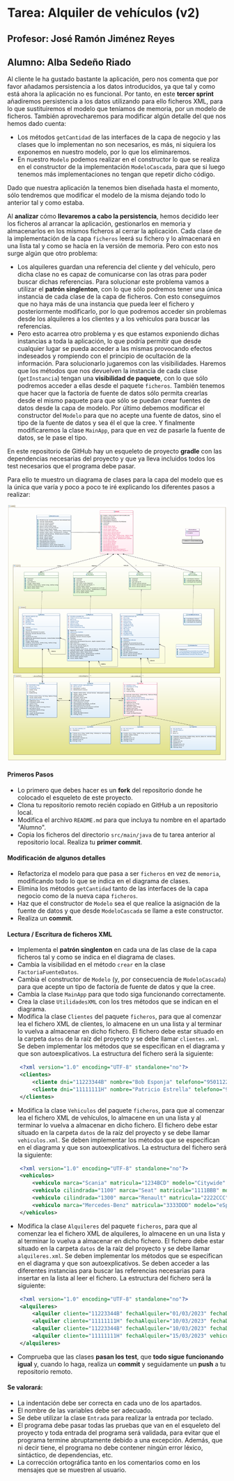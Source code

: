 # Tarea: Alquiler de vehículos (v2)
## Profesor: José Ramón Jiménez Reyes
## Alumno: Alba Sedeño Riado

Al cliente le ha gustado bastante la aplicación, pero nos comenta que por favor añadamos persistencia a los datos introducidos, ya que tal y como está ahora la aplicación no es funcional. Por tanto, en este **tercer sprint** añadiremos persistencia a los datos utilizando para ello ficheros XML, para lo que sustituiremos el modelo que teníamos de memoria, por un modelo de ficheros. También aprovecharemos para modificar algún detalle del que nos hemos dado cuenta:

- Los métodos `getCantidad` de las interfaces de la capa de negocio y las clases que lo implementan no son necesarios, es más, ni siquiera los exponemos en nuestro modelo, por lo que los eliminaremos.
- En nuestro `Modelo` podemos realizar en el constructor lo que se realiza en el constructor de la implementación `ModeloCascada`, para que si luego tenemos más implementaciones no tengan que repetir dicho código.

Dado que nuestra aplicación la tenemos bien diseñada hasta el momento, sólo tendremos que modificar el modelo de la misma dejando todo lo anterior tal y como estaba.

Al **analizar** cómo **llevaremos a cabo la persistencia**, hemos decidido leer los ficheros al arrancar la aplicación, gestionarlos en memoria y almacenarlos en los mismos ficheros al cerrar la aplicación. Cada clase de la implementación de la capa `ficheros` leerá su fichero y lo almacenará en una lista tal y como se hacía en la versión de memoria. Pero con esto nos surge algún que otro problema:

- Los alquileres guardan una referencia del cliente y del vehículo, pero dicha clase no es capaz de comunicarse con las otras para poder buscar dichas referencias. Para solucionar este problema vamos a utilizar el **patrón singlenton**, con lo que sólo podremos tener una única instancia de cada clase de la capa de ficheros. Con esto conseguimos que no haya más de una instancia que pueda leer el fichero y posteriormente modificarlo, por lo que podremos acceder sin problemas desde los alquileres a los clientes y a los vehículos para buscar las referencias.
- Pero esto acarrea otro problema y es que estamos exponiendo dichas instancias a toda la aplicación, lo que podría permitir que desde cualquier lugar se pueda acceder a las mismas provocando efectos indeseados y rompiendo con el principio de ocultación de la información. Para solucionarlo jugaremos con las visibilidades. Haremos que los métodos que nos devuelven la instancia de cada clase (`getInstancia`) tengan una **visibilidad de paquete**, con lo que sólo podremos acceder a ellas desde el paquete `ficheros`. También tenemos que hacer que la factoría de fuente de datos sólo permita crearlas desde el mismo paquete para que sólo se puedan crear fuentes de datos desde la capa de modelo. Por último debemos modificar el constructor del `Modelo` para que no acepte una fuente de datos, sino el tipo de la fuente de datos y sea él el que la cree. Y finalmente modificaremos la clase `MainApp`, para que en vez de pasarle la fuente de datos, se le pase el tipo.


En este repositorio de GitHub hay un esqueleto de proyecto **gradle** con las dependencias necesarias del proyecto y que ya lleva incluidos todos los test necesarios que el programa debe pasar.

Para ello te muestro un diagrama de clases para la capa del modelo que es la única que varía y poco a poco te iré explicando los diferentes pasos a realizar:

![Diagrama de clases de la tarea](src/main/resources/uml/alquilerVehiculos.png)


#### Primeros Pasos
- Lo primero que debes hacer es un **fork** del repositorio donde he colocado el esqueleto de este proyecto.
- Clona tu repositorio remoto recién copiado en GitHub a un repositorio local.
- Modifica el archivo `README.md` para que incluya tu nombre en el apartado "Alumno".
- Copia los ficheros del directorio `src/main/java` de tu tarea anterior al repositorio local. Realiza tu **primer commit**.


#### Modificación de algunos detalles
- Refactoriza el modelo para que pasa a ser `ficheros` en vez de `memoria`, modificando todo lo que se indica en el diagrama de clases.
- Elimina los métodos `getCantidad` tanto de las interfaces de la capa negocio como de la nueva capa `ficheros`.
- Haz que el constructor de `Modelo` sea el que realice la asignación de la fuente de datos y que desde `ModeloCascada` se llame a este constructor.
- Realiza un **commit**.



#### Lectura / Escritura de ficheros XML
- Implementa el **patrón singlenton** en cada una de las clase de la capa ficheros tal y como se indica en el diagrama de clases.
- Cambia la visibilidad en el método `crear` en la clase `FactoriaFuenteDatos`.
- Cambia el constructor de `Modelo` (y, por consecuencia de `ModeloCascada`) para que acepte un tipo de factoría de fuente de datos y que la cree.
- Cambia la clase `MainApp` para que todo siga funcionando correctamente.
- Crea la clase `UtilidadesXML`  con los tres métodos que se indican en el diagrama.
- Modifica la clase `Clientes` del paquete `ficheros`, para que al comenzar lea el fichero XML de clientes, lo almacene en un una lista y al terminar lo vuelva a almacenar en dicho fichero. El fichero debe estar situado en la carpeta `datos` de la raíz del proyecto y se debe llamar `clientes.xml`. Se deben implementar los métodos que se especifican en el diagrama y que son autoexplicativos. La estructura del fichero será la siguiente:

~~~XML
	<?xml version="1.0" encoding="UTF-8" standalone="no"?>
	<clientes>
		<cliente dni="11223344B" nombre="Bob Esponja" telefono="950112233"/>
		<cliente dni="11111111H" nombre="Patricio Estrella" telefono="950111111"/>
	</clientes>
~~~

- Modifica la clase `Vehiculos` del paquete `ficheros`, para que al comenzar lea el fichero XML de vehículos, lo almacene en un una lista y al terminar lo vuelva a almacenar en dicho fichero. El fichero debe estar situado en la carpeta `datos` de la raíz del proyecto y se debe llamar `vehiculos.xml`. Se deben implementar los métodos que se especifican en el diagrama y que son autoexplicativos. La estructura del fichero será la siguiente:

~~~XML
    <?xml version="1.0" encoding="UTF-8" standalone="no"?>
    <vehiculos>
        <vehiculo marca="Scania" matricula="1234BCD" modelo="Citywide" plazas="60" tipo="autobus"/>
        <vehiculo cilindrada="1100" marca="Seat" matricula="1111BBB" modelo="León" tipo="turismo"/>
        <vehiculo cilindrada="1300" marca="Renault" matricula="2222CCC" modelo="Megane" tipo="turismo"/>
        <vehiculo marca="Mercedes-Benz" matricula="3333DDD" modelo="eSprinter" plazas="2" pma="7000" tipo="furgoneta"/>
    </vehiculos>
~~~

- Modifica la clase `Alquileres` del paquete `ficheros`, para que al comenzar lea el fichero XML de alquileres, lo almacene en un una lista y al terminar lo vuelva a almacenar en dicho fichero. El fichero debe estar situado en la carpeta `datos` de la raíz del proyecto y se debe llamar `alquileres.xml`. Se deben implementar los métodos que se especifican en el diagrama y que son autoexplicativos. Se deben acceder a las diferentes instancias para buscar las referencias necesarias para insertar en la lista al leer el fichero. La estructura del fichero será la siguiente:

~~~XML
    <?xml version="1.0" encoding="UTF-8" standalone="no"?>
    <alquileres>
        <alquiler cliente="11223344B" fechaAlquiler="01/03/2023" fechaDevolucion="07/03/2023" vehiculo="3333DDD"/>
        <alquiler cliente="11111111H" fechaAlquiler="10/03/2023" fechaDevolucion="14/03/2023" vehiculo="1111BBB"/>
        <alquiler cliente="11223344B" fechaAlquiler="10/03/2023" fechaDevolucion="16/03/2023" vehiculo="1234BCD"/>
        <alquiler cliente="11111111H" fechaAlquiler="15/03/2023" vehiculo="2222CCC"/>
    </alquileres>
~~~

- Comprueba que las clases **pasan los test**, que **todo sigue funcionando igual** y, cuando lo haga, realiza un **commit** y seguidamente un **push** a tu repositorio remoto.



#### Se valorará:

- La indentación debe ser correcta en cada uno de los apartados.
- El nombre de las variables debe ser adecuado.
- Se debe utilizar la clase `Entrada` para realizar la entrada por teclado.
- El programa debe pasar todas las pruebas que van en el esqueleto del proyecto y toda entrada del programa será validada, para evitar que el programa termine abruptamente debido a una excepción. Además, que ni decir tiene, el programa no debe contener ningún error léxico, sintáctico, de dependencias, etc.
- La corrección ortográfica tanto en los comentarios como en los mensajes que se muestren al usuario.
